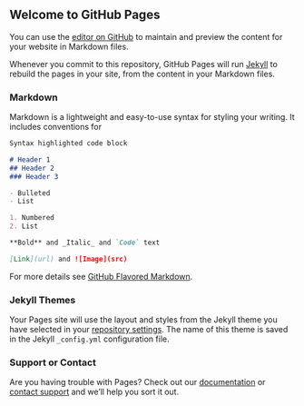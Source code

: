 ## Welcome to GitHub Pages

You can use the [editor on GitHub](https://github.com/nickharing/best-work/edit/master/README.md) to maintain and preview the content for your website in Markdown files.

Whenever you commit to this repository, GitHub Pages will run [Jekyll](https://jekyllrb.com/) to rebuild the pages in your site, from the content in your Markdown files.

### Markdown

Markdown is a lightweight and easy-to-use syntax for styling your writing. It includes conventions for

```markdown
Syntax highlighted code block

# Header 1
## Header 2
### Header 3

- Bulleted
- List

1. Numbered
2. List

**Bold** and _Italic_ and `Code` text

[Link](url) and ![Image](src)
```

For more details see [GitHub Flavored Markdown](https://guides.github.com/features/mastering-markdown/).

### Jekyll Themes

Your Pages site will use the layout and styles from the Jekyll theme you have selected in your [repository settings](https://github.com/nickharing/best-work/settings). The name of this theme is saved in the Jekyll `_config.yml` configuration file.

### Support or Contact

Are you having trouble with Pages? Check out our [documentation](https://help.github.com/categories/github-pages-basics/) or [contact support](https://github.com/contact) and we’ll help you sort it out.
